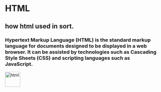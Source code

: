 # HTML
<h2>how html used in sort.</h3>
<h3>Hypertext Markup Language (HTML) is the standard markup language for documents designed to be displayed in a web browser. It can be assisted by technologies such as Cascading Style Sheets (CSS) and scripting languages such as JavaScript.</h3>
<img src="https://www.vectorlogo.zone/logos/w3_html5/w3_html5-icon.svg" alt="html" width="50" height="50"/> 
